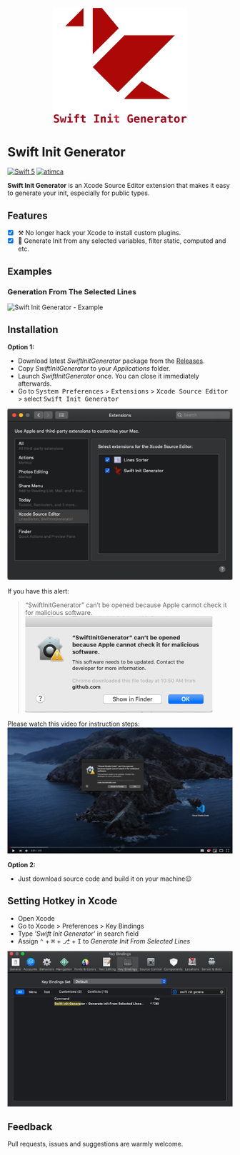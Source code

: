 <p align="center">
    <img src="Recources/icon.png" width="300" max-width="50%" />
</p>

# Swift Init Generator

[![Swift 5](https://img.shields.io/badge/swift-5-orange.svg?style=flat)](#) [![atimca](https://img.shields.io/badge/contact-atimca-blue.svg?style=flat)](https://twitter.com/atimca)

**Swift Init Generator** is an Xcode Source Editor extension that makes it easy to generate your init, especially for public types.

## Features

- [X] ⚒ No longer hack your Xcode to install custom plugins.  
- [X] 📃 Generate Init from any selected variables, filter static, computed and etc.

## Examples

### Generation From The Selected Lines

![Swift Init Generator - Example](Recources/example.gif)

## Installation

**Option 1:**
- Download latest *SwiftInitGenerator* package from the [Releases](https://github.com/Atimca/SwiftInitGenerator/releases).
- Copy *SwiftInitGenerator* to your *Applications* folder.
- Launch *SwiftInitGenerator* once. You can close it immediately afterwards.
- Go to <kbd>System Preferences</kbd> > <kbd>Extensions</kbd> > <kbd>Xcode Source Editor</kbd> > select <kbd>Swift Init Generator</kbd>  
    
![Swift Init Generator - Installation](Recources/installation.png)

If you have this alert:

> “SwiftInitGenerator” can’t be opened because Apple cannot check it for malicious software.
![malicious](Recources/malicious.png)

Please watch this video for instruction steps:
[![video](Recources/videofix.png)](https://youtu.be/T7LXprbqm3E)

**Option 2:**
- Just download source code and build it on your machine😉

## Setting Hotkey in Xcode

- Open Xcode
- Go to Xcode > Preferences > Key Bindings
- Type *'Swift Init Generator'* in search field
- Assign <kbd>⌃</kbd> + <kbd>⌘</kbd> + <kbd>⎇</kbd> + <kbd>I</kbd> to *Generate Init From Selected Lines*

![Swift Init Generator - Hotkeys](Recources/hotkeys.png)

## Feedback

Pull requests, issues and suggestions are warmly welcome.
